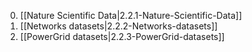 0. [[Nature Scientific Data|2.2.1-Nature-Scientific-Data]]
0. [[Networks datasets|2.2.2-Networks-datasets]]
0. [[PowerGrid datasets|2.2.3-PowerGrid-datasets]]
